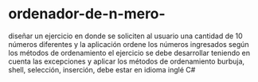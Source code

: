 # ordenador-de-n-mero-
diseñar un ejercicio en donde se soliciten al usuario una cantidad de 10 números diferentes y la aplicación ordene los números ingresados según los métodos de ordenamiento el ejercicio se debe desarrollar teniendo en cuenta las excepciones y aplicar los métodos de ordenamiento burbuja, shell, selección, inserción, debe estar en idioma inglé C#
